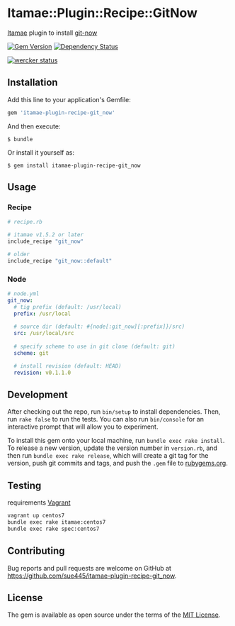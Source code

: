 # Itamae::Plugin::Recipe::GitNow

[Itamae](https://github.com/itamae-kitchen/itamae) plugin to install [git-now](https://github.com/iwata/git-now)

[![Gem Version](https://badge.fury.io/rb/itamae-plugin-recipe-git_now.svg)](https://badge.fury.io/rb/itamae-plugin-recipe-git_now)
[![Dependency Status](https://gemnasium.com/sue445/itamae-plugin-recipe-git_now.svg)](https://gemnasium.com/sue445/itamae-plugin-recipe-git_now)

[![wercker status](https://app.wercker.com/status/48a0737824a0f6c97b62ae3ba89a6446/m/master "wercker status")](https://app.wercker.com/project/bykey/48a0737824a0f6c97b62ae3ba89a6446)

## Installation

Add this line to your application's Gemfile:

```ruby
gem 'itamae-plugin-recipe-git_now'
```

And then execute:

    $ bundle

Or install it yourself as:

    $ gem install itamae-plugin-recipe-git_now

## Usage

### Recipe
```ruby
# recipe.rb

# itamae v1.5.2 or later
include_recipe "git_now"

# older
include_recipe "git_now::default"
```

### Node
```yml
# node.yml
git_now:
  # tig prefix (default: /usr/local)
  prefix: /usr/local
  
  # source dir (default: #{node[:git_now][:prefix]}/src)
  src: /usr/local/src
  
  # specify scheme to use in git clone (default: git)
  scheme: git

  # install revision (default: HEAD)
  revision: v0.1.1.0
```

## Development

After checking out the repo, run `bin/setup` to install dependencies. Then, run `rake false` to run the tests. You can also run `bin/console` for an interactive prompt that will allow you to experiment.

To install this gem onto your local machine, run `bundle exec rake install`. To release a new version, update the version number in `version.rb`, and then run `bundle exec rake release`, which will create a git tag for the version, push git commits and tags, and push the `.gem` file to [rubygems.org](https://rubygems.org).

## Testing
requirements [Vagrant](https://www.vagrantup.com/)

```sh
vagrant up centos7
bundle exec rake itamae:centos7
bundle exec rake spec:centos7
```

## Contributing

Bug reports and pull requests are welcome on GitHub at https://github.com/sue445/itamae-plugin-recipe-git_now.


## License

The gem is available as open source under the terms of the [MIT License](http://opensource.org/licenses/MIT).

